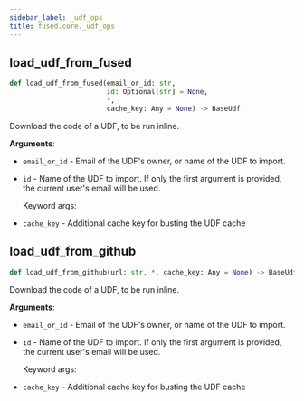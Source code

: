 ```yaml
---
sidebar_label: _udf_ops
title: fused.core._udf_ops
---
```


## load\_udf\_from\_fused

```python
def load_udf_from_fused(email_or_id: str,
                        id: Optional[str] = None,
                        *,
                        cache_key: Any = None) -> BaseUdf
```

Download the code of a UDF, to be run inline.

**Arguments**:

- `email_or_id` - Email of the UDF's owner, or name of the UDF to import.
- `id` - Name of the UDF to import. If only the first argument is provided, the current user's email will be used.
  
  Keyword args:
- `cache_key` - Additional cache key for busting the UDF cache

## load\_udf\_from\_github

```python
def load_udf_from_github(url: str, *, cache_key: Any = None) -> BaseUdf
```

Download the code of a UDF, to be run inline.

**Arguments**:

- `email_or_id` - Email of the UDF's owner, or name of the UDF to import.
- `id` - Name of the UDF to import. If only the first argument is provided, the current user's email will be used.
  
  Keyword args:
- `cache_key` - Additional cache key for busting the UDF cache

